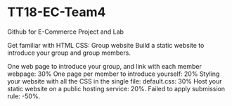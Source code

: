# TT18-EC-Team4
Github for E-Commerce Project and Lab

Get familiar with HTML CSS: Group website
Build a static website to introduce your group and group members.

One web page to introduce your group, and link with each member webpage: 30%
One page per member to introduce yourself: 20%
Styling your website with all the CSS in the single file: default.css: 30%
Host your static website on a public hosting service: 20%.
Failed to apply submission rule: -50%.